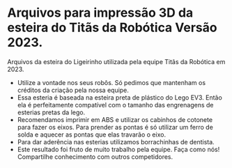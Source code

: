 # Arquivos para impressão 3D da esteira do Titãs da Robótica Versão 2023.

Arquivos da esteira do Ligeirinho utilizada pela equipe Titãs da Robótica em 2023.

* Utilize a vontade nos seus robôs. Só pedimos que mantenham os créditos da criação pela nossa equipe.
* Essa esteria é baseada na esteira preta de plástico do Lego EV3. Então ela é perfeitamente compatível com o tamanho das engrenagens de esterias pretas da lego.
* Recomendamos imprimir em ABS e utilizar os cabinhos de cotonete para fazer os eixos. Para prender as pontas é só utilizar um ferro de solda e aquecer as pontas que elas travarão o eixo.
* Para dar aderência nas esterias utilizamos borrachinhas de dentista.
* Este resultado foi fruto de muito trabalho pela equipe. Faça como nós! Compartilhe conhecimento com outros competidores.
